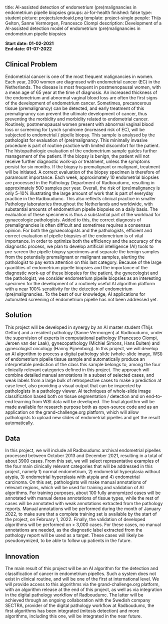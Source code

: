 title: AI-assisted detection of endometrium (pre)malignancies in endometrium pipelle biopsies
groups: ai-for-health
finished: false
type: student
picture: projects/endoaid.png
template: project-single
people: Thijs Gelton, Sanne Vermorgen, Francesco Ciompi
description: Development of a AI-assisted detection model of endometrium (pre)malignancies in endometrium pipelle biopsies

**Start date: 01-02-2021** <br>
**End date: 01-07-2022**

## Clinical Problem
Endometrial cancer is one of the most frequent malignancies in women. Each year, 2000 women are diagnosed with endometrial cancer (EC) in the Netherlands. The disease is most frequent in postmenopausal women, with a mean age of 65 year at the time of diagnosis. An increased thickness of the endometrium and abnormal vaginal blood loss are often the first signs of the development of endometrium cancer. Sometimes, precancerous tissue (premalignancy) can be detected, and early treatment of this premalignancy can prevent the ultimate development of cancer, thus preventing the morbidity and morbidity related to endometrial cancer. 
Routinely, postmenopausal women present with abnormal vaginal blood loss or screening for Lynch syndrome (increased risk of EC), will be subjected to endometrial / pipelle biopsy. This sample is analysed by the pathologist for evaluation of (pre)malignancy. This minimally invasive procedure is part of routine practice with limited discomfort for the patient. 
The histopathologic evaluation of the endometrium sample guides further management of the patient. If the biopsy is benign, the patient will not receive further diagnostic work-up or treatment, unless the symptoms persist for six months. If the biopsy is premalignant or malignant, treatment will be initiated. A correct evaluation of the biopsy specimen is therefore of paramount importance.
Each week, approximately 10 endometrial biopsies are processed in the Pathology Department of Radboudumc, resulting in approximately 500 samples per year. Overall, the risk of (pre)malignancy is only 5-10% illustrating the large amount of work that is part of everyday practice in the Radboudumc. This also reflects clinical practice in smaller Pathology laboratories throughout the Netherlands and worldwide, with substantial amounts of endometrium pipelle biopsies on a daily basis. The evaluation of these specimens is thus a substantial part of the workload for gynaecologic pathologists. Added to this, the correct diagnosis of premalignancies is often difficult and sometimes requires a consensus opinion. 
For both the gynaecologists and the pathologists, efficient and correct evaluation of pipelle biopsies of the endometrium is of vital importance. In order to optimize both the efficiency and the accuracy of the diagnostic process, we plan to develop  artificial intelligence (AI) tools  to pre-screen the pipelle biopsy specimens and separate the benign samples from the potentially premalignant or malignant samples, alerting the pathologist to pay extra attention on this last category.
Because of the large quantities of endometrium pipelle biopsies and the importance of the diagnostic work-up of these biopsies for the patient, the gynecologist and the pathologist, we consider endometrium pipelle biopsies as an interesting specimen for the development of a routinely useful AI algorithm platform with a near 100% sensitivity for the detection of endometrium (pre)malignancies. To the best of our knowledge, AI applications for automated screening of endometrium pipelle has not been addressed yet.

## Solution
This project will be developed in synergy by an AI master student (Thijs Gelton) and a resident pathology (Sanne Vermorgen) at Radboudumc, under the supervision of experts in computational pathology (Francesco Ciompi, Jeroen van der Laak), gynecopathology (Michiel Simons, Hans Bulten) and gynecologist oncology (Hanny Pijnenborg). 
In this project, we will develop an AI algorithm to process a digital pathology slide (whole-slide image, WSI) of endometrium pipelle tissue sample and automatically produce an interpretable prediction of the class this sample belongs to, among the four clinically relevant categories defined in this project. The approach will combine detailed manual annotations in a subset of selected cases, and weak labels from a large bulk of retrospective cases to make a prediction at case level, also providing a visual output that can be inspected by pathologists in a pathology viewer. AI techniques of whole-slide image classification based both on tissue segmentation / detection and on end-to-end learning from WSI data will be developed. The final algorithm will be made available for research purpose both as open-source code and as an application on the grand-challenge.org platform, which will allow pathologists to upload new slides of endometrial pipelles and get the result automatically.

## Data
In this project, we will include all Radboudumc archival endometrial pipelles processed between October 2013 and December 2021, resulting in a total of about  3900 cases. From this set, we will select representative examples of the four main clinically relevant categories that will be addressed in this project, namely 1) normal endometrium, 2) endometrial hyperplasia without atypia, 3) endometrial hyperplasia with atypia and 4) endometrial carcinoma. On this set, pathologists will make manual annotations of relevant regions, which will be used for training and validation of AI algorithms. For training purposes, about 100 fully anonymized cases will be annotated with manual dense annotations of tissue types, while the rest of cases will be annotated with weak annotations extracted from the pathology reports. Manual annotations will be performed during the month of January 2022, to make sure that a complete training set is available by the start of the project, on February 1, 2022. Finally, the validation of developed algorithms will be performed on > 3,000 cases. For these cases, no manual annotations are needed, as the diagnostic label extracted from the pathology report will be used as a target. These cases will likely be pseudonymized, to be able to follow up patients in the future.

## Innovation
The main result of this project will be an AI algorithm for the detection and classification of cancer in endometrium pipelles. Such a system does not exist in clinical routine, and will be one of the first at international level. We will provide access to this algorithms via the grand-challenge.org platform, with an algorithm release at the end of this project, as well as via integration in the digital pathology workflow of Radboudumc. The latter will be achieved through an ongoing collaboration with the Swedish company SECTRA, provider of the digital pathology workflow at Radboudumc, the first algorithms has been integrated (mitosis detection) and more algorithms, including this one, will be integrated in the near future.
